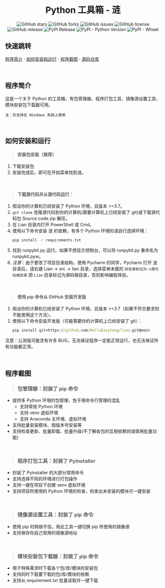 <div align="center">

<h1>Python 工具箱 - 涟</h1>

![GitHub stars](https://img.shields.io/github/stars/HelloEasytong/PyTools?style=flat)
![GitHub forks](https://img.shields.io/github/forks/HelloEasytong/PyTools?style=flat)
![GitHub issues](https://img.shields.io/github/issues/HelloEasytong/PyTools)
![GitHub license](https://img.shields.io/github/license/HelloEasytong/PyTools)
![GitHub release](https://img.shields.io/github/v/release/HelloEasytong/PyTools)
![PyPI Release](https://img.shields.io/pypi/v/PyTools?label=PyPi)
![PyPI - Python Version](https://img.shields.io/pypi/pyversions/PyTools?label=Python)
![PyPI - Wheel](https://img.shields.io/pypi/wheel/PyTools?label=Wheel)

</div>

## 快速跳转

[程序简介](#程序简介) **·** [如何安装和运行](#如何安装和运行) **·** [程序截图](#程序截图) **·** [源码仓库](#源码仓库)

<br />

## 程序简介

这是一个关于 Python 的工具箱，有包管理器、程序打包工具、镜像源设置工具、模块安装包下载器可用。

`注：仅支持在 Windows 系统上使用`

<br />

## 如何安装和运行

> #### 安装包安装（推荐）

1. 下载安装包
3. 安装完成后，即可在开始菜单找到涟。

<br/>

> #### 下载源代码并从源代码运行：

1. 假设你的计算机已经安装了 Python 环境，且版本 >=3.7。
2. `git clone` 克隆源代码到你的计算机(需要计算机上已经安装了 git)或下载源代码包 Source code.zip 解压。
3. 在 Lian 目录内打开 PowerShell 或 Cmd。
4. 使用以下命令安装 涟 的依赖，有多个 Python 环境的请自行选择环境：
   ```cmd
   pip install -r requirements.txt
   ```
5. 找到 runpykit.py 运行。如果不想显示控制台，可以将 runpykit.py 重命名为 runpykit.pyw。
6. *注意*：由于更改了项目目录结构，使用 Pycharm 的同学，Pycharm 打开 涟 目录后，请右键 Lian
   -> src -> lian 目录，选择菜单末尾的 `将目录标记为->源代码根目录` 把 `Lian`
   目录标记为源码根目录，否则影响编程体验。

<br />

> #### 使用 pip 命令从 GitHub 安装开发版

1. 假设你的计算机已经安装了 Python 环境，且版本 >=3.7（如果不符合要求则不能使用这个方法）。
2. 使用以下命令安装开发版（可能需要你的计算机上已经安装了 git）：
   ```cmd
   pip install git+https://github.com/HelloEasytong/lian.git@main
   ```
注意：公测版可能含有许多 BUG，无法保证程序一定能正常运行，也无法保证所有功能都正常。

<br />

## 程序截图

> ### 包管理器：封装了 pip 命令

- 提供多 Python 环境的包管理，免于用命令行管理的混乱
    + 支持常规 Python 环境
    + 支持 venv 虚拟环境
    + 支持 Anaconda 主环境、虚拟环境
- 支持批量安装模块、按版本号安装等
- 支持检查更新、批量卸载、批量升级(不了解各包的互相依赖则请慎用批量功能)

<br/>

> ### 程序打包工具：封装了 Pyinstaller

- 封装了 Pyinstaller 的大部分常用命令
- 支持选择不同的环境进行打包操作
- 支持一键在项目下创建 venv 虚拟环境
- 支持项目所使用的 Python 环境的检查，检查出未安装的模块可一键安装

<br/>

> ### 镜像源设置工具：封装了 pip 命令

- 使用 pip 时网络不佳，用此工具一键切换 pip 所使用的镜像源
- 支持保存你自己常用的镜像源地址

<br/>

> ### 模块安装包下载器：封装了 pip 命令

- 用于特殊需求时下载各个包/库/模块的安装包
- 支持同时下载要下载的包/库/模块的依赖
- 支持从 requirement.txt 批量读取并一键下载

<br/>



